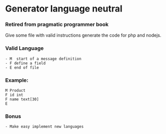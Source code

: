 # Generator language neutral

### Retired from pragmatic programmer book

Give some file with valid instructions generate the code for php and nodejs.

### Valid Language
    - M  start of a message definition
    - F define a field
    - E end of file

### Example:    
    M Product
    F id int
    F name text[30]
    E    

### Bonus
    - Make easy implement new languages
